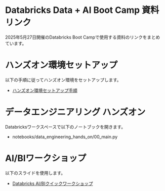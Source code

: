 # Databricks Data + AI Boot Camp 資料リンク
2025年5月27日開催のDatabricks Boot Campで使用する資料のリンクをまとめています。

# ハンズオン環境セットアップ
以下の手順に従ってハンズオン環境をセットアップします。

- [ハンズオン環境セットアップ手順](setup.md)

# データエンジニアリング ハンズオン
Databricksワークスペースで以下のノートブックを開きます。

- notebooks/data_engineering_hands_on/00_main.py

# AI/BIワークショップ
以下のスライドを使用します。

- [Databricks AI/BIクイックワークショップ](http://speakerdeck.com/databricksjapan/aibi-quick-workshop)
